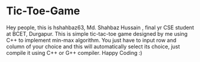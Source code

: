 # Tic-Toe-Game
Hey people, this is hshahbaz63, Md. Shahbaz Hussain , final yr CSE student at BCET, Durgapur. This is simple tic-tac-toe game designed by me using C++ to implement min-max algorithm. You just have to input row and column of your choice and this will automatically select its choice, just compile it using C++ or G++ compiler.  Happy Coding :)
